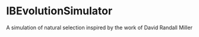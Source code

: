 # IBEvolutionSimulator
A simulation of natural selection inspired by the work of David Randall Miller
